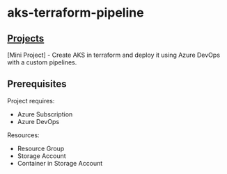 # aks-terraform-pipeline

## [Projects](https://github.com/RustyTake-Off/projects)

[Mini Project] - Create AKS in terraform and deploy it using Azure DevOps with a custom pipelines.

## Prerequisites

Project requires:

* Azure Subscription
* Azure DevOps

Resources:

* Resource Group
* Storage Account
* Container in Storage Account

